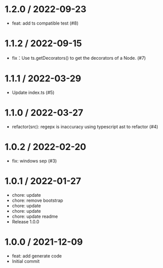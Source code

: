 
1.2.0 / 2022-09-23
==================

  * feat: add ts compatible test (#8)

1.1.2 / 2022-09-15
==================

  * fix：Use ts.getDecorators() to get the decorators of a Node. (#7)

1.1.1 / 2022-03-29
==================

  * Update index.ts (#5)

1.1.0 / 2022-03-27
==================

  * refactor(src): regepx is inaccuracy using typescript ast to refactor (#4)

1.0.2 / 2022-02-20
==================

  * fix: windows  sep (#3)

1.0.1 / 2022-01-27
==================

  * chore: update
  * chore: remove bootstrap
  * chore: update
  * chore: update
  * chore: update readme
  * Release 1.0.0

1.0.0 / 2021-12-09
==================

  * feat: add generate code
  * Initial commit
